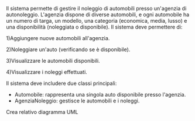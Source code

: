 Il sistema permette di gestire il noleggio di automobili presso un'agenzia di autonoleggio. L'agenzia dispone di diverse automobili, e ogni automobile ha un numero di targa, un modello, una categoria (economica, media, lusso) e una disponibilità (noleggiata o disponibile). Il sistema deve permettere di:

1)Aggiungere nuove automobili all'agenzia.

2)Noleggiare un'auto (verificando se è disponibile).

3)Visualizzare le automobili disponibili.

4)Visualizzare i noleggi effettuati.

Il sistema deve includere due classi principali:
- Automobile: rappresenta una singola auto disponibile presso l'agenzia.
- AgenziaNoleggio: gestisce le automobili e i noleggi.

Crea relativo diagramma UML